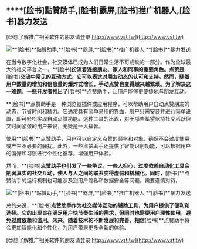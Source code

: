 ## ****[脸书]**點贊助手,**[脸书]**霸屏,**[脸书]**推广机器人,**[脸书]**暴力发送**

[😍想了解推广相关软件的朋友请登录 http://www.vst.tw](http://www.vst.tw)

 <center><img src="https://vst.tw/MP4/tuiguang/png/2.png" alt="**[脸书]**點贊助手,**[脸书]**霸屏,**[脸书]**推广机器人,**[脸书]**暴力发送"></center>

在当今数字化社会，社交媒体已成为人们日常生活不可或缺的一部分。作为全球最大的社交平台之一，**[脸书]**扮演着连接朋友、家人和同事的重要角色。点赞是**[脸书]**交流中常见的互动方式，它可以表达对朋友动态的认可和支持。然而，随着用户数量的增加和信息量的爆炸式增长，手动点赞也变得越来越繁琐。为了解决这一难题，一些开发者推出了**[脸书]**点赞助手，让用户能够更便捷地与朋友互动。

**[脸书]**点赞助手是一种浏览器插件或应用程序，可以帮助用户自动点赞朋友的动态，节省时间和精力。它通常具有简单易用的界面，用户只需安装并进行简单设置，即可轻松实现自动点赞功能。这种工具的出现，对于那些希望保持社交活跃但又时间紧张的用户来说，无疑是一大福音。

使用**[脸书]**点赞助手，用户可以自定义点赞的频率和对象，确保不会过度使用或产生不必要的骚扰。此外，一些点赞助手还提供了智能识别功能，可以根据用户的偏好和习惯进行个性化推荐，增强用户体验。

然而，**[脸书]**点赞助手也引发了一些争议。一些人担心，过度依赖自动化工具会削弱真实的社交互动，使人与人之间的联系变得虚假和机械化。同时，**[脸书]**点赞助手的运行机制也可能涉及到用户隐私和数据安全等问题，需要谨慎对待。

 <center><img src="https://vst.tw/MP4/tuiguang/png/3.png" alt="**[脸书]**點贊助手,**[脸书]**霸屏,**[脸书]**推广机器人,**[脸书]**暴力发送"></center>

总的来说，**[脸书]**点赞助手作为社交媒体互动的辅助工具，为用户提供了便利和选择。它的出现旨在满足用户快节奏生活的需求，但同时也需要用户理性使用，避免过度依赖和滥用。未来，随着技术的不断发展和完善，相信**[脸书]**点赞助手将会更加智能化和个性化，为用户带来更多全新的体验。

[😍想了解推广相关软件的朋友请登录 http://www.vst.tw](http://www.vst.tw)



